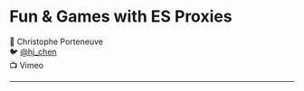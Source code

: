 # Fun & Games with ES Proxies

:bust_in_silhouette: Christophe Porteneuve  
:bird:               [@hj_chen](https://twitter.com/porteneuve)  
:tv:                 Vimeo

---
